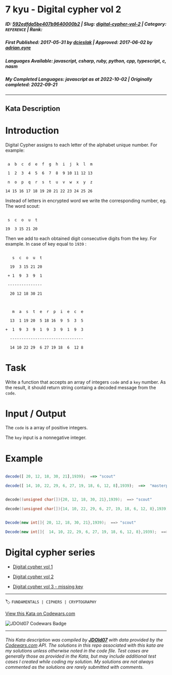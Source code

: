 # 7 kyu - Digital cypher vol 2

##### **ID**: [592edfda5be407b9640000b2](https://www.codewars.com/kata/592edfda5be407b9640000b2) | **Slug**: [digital-cypher-vol-2](https://www.codewars.com/kata/592edfda5be407b9640000b2) | **Category**: `REFERENCE` | **Rank**: <span style="color:white">7 kyu</span>

##### **First Published**: 2017-05-31 ***by*** [dcieslak](https://www.codewars.com/users/dcieslak) | **Approved**: 2017-06-02 ***by*** [adrian.eyre](https://www.codewars.com/users/adrian.eyre)

##### **Languages Available**: javascript, csharp, ruby, python, cpp, typescript, c, nasm

##### **My Completed Languages**: javascript ***as at*** 2022-10-02 | **Originally completed**: 2022-09-21

---

## Kata Description


# Introduction 



Digital Cypher assigns to each letter of the alphabet unique number. For example:



```

 a  b  c  d  e  f  g  h  i  j  k  l  m

 1  2  3  4  5  6  7  8  9 10 11 12 13

 n  o  p  q  r  s  t  u  v  w  x  y  z

14 15 16 17 18 19 20 21 22 23 24 25 26

```



Instead of letters in encrypted word we write the corresponding number, eg. The word scout:



```

 s  c  o  u  t

19  3 15 21 20

```

Then we add to each obtained digit consecutive digits from the key. For example. In case of key equal to `1939` :



```

   s  c  o  u  t

  19  3 15 21 20

 + 1  9  3  9  1

 ---------------

  20 12 18 30 21

  

   m  a  s  t  e  r  p  i  e  c  e

  13  1 19 20  5 18 16  9  5  3  5

+  1  9  3  9  1  9  3  9  1  9  3

  --------------------------------

  14 10 22 29  6 27 19 18  6  12 8

```



# Task



Write a function that accepts an array of integers `code` and a `key` number. As the result, it should return string containg a decoded message from the `code`.



# Input / Output



The `code` is a array of positive integers.<br/>

The `key` input is a nonnegative integer.



# Example



``` javascript

decode([ 20, 12, 18, 30, 21],1939);  ==> "scout"

decode([ 14, 10, 22, 29, 6, 27, 19, 18, 6, 12, 8],1939);  ==>  "masterpiece"

```

```c

decode((unsigned char[]){20, 12, 18, 30, 21},1939);  ==> "scout"

decode((unsigned char[]){14, 10, 22, 29, 6, 27, 19, 18, 6, 12, 8},1939);  ==>  "masterpiece"

```

```csharp

Decode(new int[]{ 20, 12, 18, 30, 21},1939);  ==> "scout"

Decode(new int[]{  14, 10, 22, 29, 6, 27, 19, 18, 6, 12, 8},1939);  ==>  "masterpiece"

```



# Digital cypher series

- [Digital cypher vol 1](https://www.codewars.com/kata/592e830e043b99888600002d)

- [Digital cypher vol 2](https://www.codewars.com/kata/592edfda5be407b9640000b2)

- [Digital cypher vol 3 - missing key](https://www.codewars.com/kata/5930d8a4b8c2d9e11500002a)

---


🏷 `FUNDAMENTALS | CIPHERS | CRYPTOGRAPHY`


[View this Kata on Codewars.com](https://www.codewars.com/kata/592edfda5be407b9640000b2)

![](https://www.codewars.com/users/jdold07/badges/large "JDOld07 Codewars Badge")

---

###### *This Kata description was compiled by [**JDOld07**](https://tpstech.dev) with data provided by the [Codewars.com](https://www.codewars.com) API.  The solutions in this repo associated with this kata are my solutions unless otherwise noted in the code file.  Test cases are generally those as provided in the Kata, but may include additional test cases I created while coding my solution.  My solutions are not always commented as the solutions are rarely submitted with comments.*
